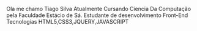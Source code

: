 Ola me chamo Tiago Silva
Atualmente Cursando  Ciencia Da  Computação  pela Faculdade Estácio de Sá.
Estudante de desenvolvimento Front-End  
Tecnologias HTML5,CSS3,JQUERY,JAVASCRIPT
